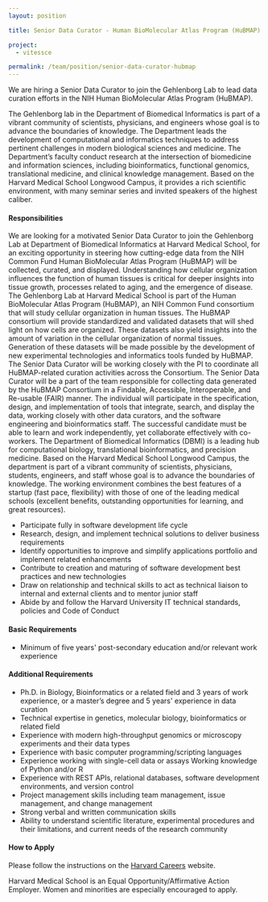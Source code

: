 ```yaml
---
layout: position

title: Senior Data Curator - Human BioMolecular Atlas Program (HuBMAP)

project:
  - vitessce

permalink: /team/position/senior-data-curator-hubmap
---
```

We are hiring a Senior Data Curator to join the Gehlenborg Lab to lead data curation efforts in the NIH Human BioMolecular Atlas Program (HuBMAP).

The Gehlenborg lab in the Department of Biomedical Informatics is part of a vibrant community of scientists, physicians, and engineers whose goal is to advance the boundaries of knowledge. The Department leads the development of computational and informatics techniques to address pertinent challenges in modern biological sciences and medicine. The Department’s faculty conduct research at the intersection of biomedicine and information sciences, including bioinformatics, functional genomics, translational medicine, and clinical knowledge management. Based on the Harvard Medical School Longwood Campus, it provides a rich scientific environment, with many seminar series and invited speakers of the highest caliber.

#### Responsibilities
We are looking for a motivated Senior Data Curator to join the Gehlenborg Lab at Department of Biomedical Informatics at Harvard Medical School, for an exciting opportunity in steering how cutting-edge data from the NIH Common Fund Human BioMolecular Atlas Program (HuBMAP) will be collected, curated, and displayed. Understanding how cellular organization influences the function of human tissues is critical for deeper insights into tissue growth, processes related to aging, and the emergence of disease. The Gehlenborg Lab at Harvard Medical School is part of the Human BioMolecular Atlas Program (HuBMAP), an NIH Common Fund consortium that will study cellular organization in human tissues. The HuBMAP consortium will provide standardized and validated datasets that will shed light on how cells are organized. These datasets also yield insights into the amount of variation in the cellular organization of normal tissues. Generation of these datasets will be made possible by the development of new experimental technologies and informatics tools funded by HuBMAP. The Senior Data Curator will be working closely with the PI to coordinate all HuBMAP-related curation activities across the Consortium. The Senior Data Curator will be a part of the team responsible for collecting data generated by the HuBMAP Consortium in a Findable, Accessible, Interoperable, and Re-usable (FAIR) manner. The individual will participate in the specification, design, and implementation of tools that integrate, search, and display the data, working closely with other data curators, and the software engineering and bioinformatics staff. The successful candidate must be able to learn and work independently, yet collaborate effectively with co-workers. The Department of Biomedical Informatics (DBMI) is a leading hub for computational biology, translational bioinformatics, and precision medicine. Based on the Harvard Medical School Longwood Campus, the department is part of a vibrant community of scientists, physicians, students, engineers, and staff whose goal is to advance the boundaries of knowledge. The working environment combines the best features of a startup (fast pace, flexibility) with those of one of the leading medical schools (excellent benefits, outstanding opportunities for learning, and great resources).

- Participate fully in software development life cycle
- Research, design, and implement technical solutions to deliver business requirements
- Identify opportunities to improve and simplify applications portfolio and implement related enhancements
- Contribute to creation and maturing of software development best practices and new technologies
- Draw on relationship and technical skills to act as technical liaison to internal and external clients and to mentor junior staff
- Abide by and follow the Harvard University IT technical standards, policies and Code of Conduct

#### Basic Requirements
 - Minimum of five years' post-secondary education and/or relevant work experience

#### Additional Requirements
 - Ph.D. in Biology, Bioinformatics or a related field and 3 years of work experience, or a master’s degree and 5 years' experience in data curation
 - Technical expertise in genetics, molecular biology, bioinformatics or related field
 - Experience with modern high-throughput genomics or microscopy experiments and their data types
 - Experience with basic computer programming/scripting languages
 - Experience working with single-cell data or assays Working knowledge of Python and/or R
 - Experience with REST APIs, relational databases, software development environments, and version control
 - Project management skills including team management, issue management, and change management
 - Strong verbal and written communication skills
 - Ability to understand scientific literature, experimental procedures and their limitations, and current needs of the research community

#### How to Apply
Please follow the instructions on the [Harvard Careers](https://sjobs.brassring.com/TGnewUI/Search/home/HomeWithPreLoad?PageType=JobDetails&partnerid=25240&siteid=5341&Areq=49515BR#jobDetails=1464435_5341) website.

Harvard Medical School is an Equal Opportunity/Affirmative Action Employer. Women and minorities are especially encouraged to apply.
